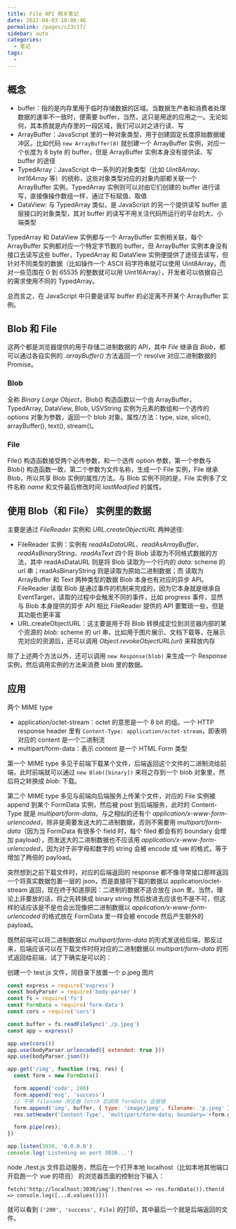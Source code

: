 ```yaml
---
title: File API 相关笔记
date: 2022-04-03 10:06:46
permalink: /pages/c23c17/
sidebar: auto
categories:
  - 笔记
tags:
  - 
---
```

## 概念

- buffer：指的是内存里用于临时存储数据的区域。当数据生产者和消费者处理数据的速率不一致时，便需要 buffer，当然，这只是用途的应用之一。无论如何，其本质就是内存里的一段区域，我们可以对之进行读、写
- ArrayBuffer：JavaScript 里的一种对象类型，用于创建固定长度原始数据缓冲区。比如代码 `new ArrayBuffer(8)` 就创建一个 ArrayBuffer 实例，对应一个长度为 8 byte 的 buffer，但是 ArrayBuffer 实例本身没有提供读、写 buffer 的途径
- TypedArray：JavaScript 中一系列的对象类型（比如 _Uint8Array_、_Int16Array_ 等）的统称，这些对象类型对应的对象内部都关联一个 ArrayBuffer 实例，TypedArray 实例则可以对由它们创建的 buffer 进行读写，直接像操作数组一样，通过下标赋值、取值
- DataView: 与 TypedArray 类似，是 JavaScript 的另一个提供读写 buffer 底层接口的对象类型，其对 buffer 的读写不用关注代码所运行的平台的大、小端类型

TypedArray 和 DataView 实例都与一个 ArrayBuffer 实例相关联，每个 ArrayBuffer 实例都对应一个特定字节数的 buffer，但 ArrayBuffer 实例本身没有接口去读写这些 buffer，TypedArray 和 DataView 实例便提供了途径去读写，但针对不同类型的数据（比如操作一个 ASCII 码字符串就可以使用 Uint8Array，而对一些范围在 0 到 65535 的整数就可以用 Uint16Array），开发者可以依据自己的需求使用不同的 TypedArray。

总而言之，在 JavaScript 中只要是读写 buffer 的必定离不开某个 ArrayBuffer 实例。

## Blob 和 File

这两个都是浏览器提供的用于存储二进制数据的 API，其中 _File_ 继承自 _Blob_，都可以通过各自实例的 _.arrayBuffer()_ 方法返回一个 resolve 对应二进制数据的 Promise。

### Blob

全称 _Binary Large Object_，Blob() 构造函数以一个由 ArrayBuffer，TypedArray, DataView, Blob, USVString 实例为元素的数组和一个选传的 options 对象为参数，返回一个 blob 对象。属性/方法：type, size, slice(), arrayBuffer(), text(), stream()。

### File

File() 构造函数接受两个必传参数，和一个选传 option 参数，第一个参数与 Blob() 构造函数一致，第二个参数为文件名称，生成一个 File 实例，File 继承 Blob，所以共享 Blob 实例的属性/方法。与 Blob 实例不同的是，File 实例多了文件名称 _name_ 和文件最后修改时间 _lastModified_ 的属性。

## 使用 Blob（和 File） 实例里的数据

主要是通过 _FileReader_ 实例和 _URL.createObjectURL_ 两种途径:

- FileReader 实例：实例有 _readAsDataURL_、_readAsArrayBuffer_、_readAsBinaryString_、_readAsText_ 四个将 Blob 读取为不同格式数据的方法，其中 readAsDataURL 则是将 Blob 读取为一个行内的 _data:_ scheme 的 url 串；readAsBinaryString 则是读取为原始二进制数据；而 读取为 ArrayBuffer 和 Text 两种类型的数据 Blob 本身也有对应的异步 API。FileReader 读取 Blob 是通过事件的机制来完成的，因为它本身就是继承自 EventTarget，读取的过程中会触发不同的事件，比如 progress 事件，显然与 Blob 本身提供的异步 API 相比 FileReader 提供的 API 要繁琐一些，但是其功能也更丰富
- URL.createObjectURL：这主要是用于将 Blob 转换成定位到浏览器内部的某个资源的 _blob:_ scheme 的 url 串，比如用于图片展示、文档下载等，在展示完对应的资源后，还可以调用 _Object.revokeObjectURL(url)_ 来释放内存

除了上述两个方法以外，还可以调用 `new Response(blob)` 来生成一个 Response 实例，然后调用实例的方法来消费 blob 里的数据。

## 应用

两个 MIME type

- application/octet-stream：octet 的意思是一个 8 bit 的组。一个 HTTP response header 里有 `Content-Type: application/octet-stream`，即表明对应的 content 是一个二进制流
- multipart/form-data：表示 content 是一个 HTML Form 类型

第一个 MIME type 多见于前端下载某个文件，后端返回这个文件的二进制流给前端，此时前端就可以通过 `new Blob([binary])` 来将之存到一个 blob 对象里，然后将之转换成 _blob:_ 下载。

第二个 MIME type 多见与前端向后端服务上传某个文件，对应的 File 实例被 append 到某个 FormData 实例，然后被 post 到后端服务，此时的 Content-Type 就是 _multipart/form-data_。与之相似的还有个 _application/x-www-form-urlencoded_，除非是需要发送大的二进制数据，否则不需要用 _multipart/form-data_（因为当 FormData 有很多个 field 时，每个 filed 都会有的 boundary 会增加 payload），而发送大的二进制数据也不应该用 _application/x-www-form-urlencoded_，因为对于非字母和数字的 string 会被 encode 成 `%HH` 的格式，等于增加了两倍的 payload。

突然想到之前下载文件时，对应的后端返回的 response 都不像寻常接口那样返回一个将真实数据包裹一层的 json，而是直接将下载的数据以 application/octet-stream 返回，现在终于知道原因：二进制的数据不适合放在 json 里。当然，理论上非要放的话，将之先转换成 binary string 然后放进去应该也不是不可，但这样的话应该是不是也会出现像把二进制数据以 _application/x-www-form-urlencoded_ 的格式放在 FormData 里一样会被 encode 然后产生额外的 payload。

既然前端可以将二进制数据以 _multipart/form-data_ 的形式发送给后端，那反过来，后端应该可以在下载文件时将对应的二进制数据以 _multipart/form-data_ 的形式返回给前端，试了下确实是可以的：

创建一个 test.js 文件，同目录下放置一个 p.jpeg 图片

```JavaScript
const express = require('express')
const bodyParser = require('body-parser')
const fs = require('fs')
const FormData = require('form-data')
const cors = require('cors')

const buffer = fs.readFileSync('./p.jpeg')
const app = express()

app.use(cors())
app.use(bodyParser.urlencoded({ extended: true }))
app.use(bodyParser.json())

app.get('/img', function (req, res) {
  const form = new FormData()

  form.append('code', 200)
  form.append('msg', 'success')
  // 不带 filename 浏览器 fetch 后调用 formData 会报错
  form.append('img', buffer, { type: 'image/jpeg', filename: 'p.jpeg' })
  res.setHeader('Content-Type', 'multipart/form-data; boundary='+form.getBoundary());

  form.pipe(res);
})

app.listen(3030, '0.0.0.0')
console.log('Listening on port 3030...')

```

node ./test.js 文件启动服务，然后在一个打开本地 localhost（比如本地其他端口开启跑一个 vue 的项目） 的浏览器页面的控制台下输入：

`fetch('http://localhost:3030/img').then(res => res.formData()).then(d => console.log([...d.values()]))`

就可以看到 `['200', 'success', File]` 的打印，其中最后一个就是后端返回的文件。
